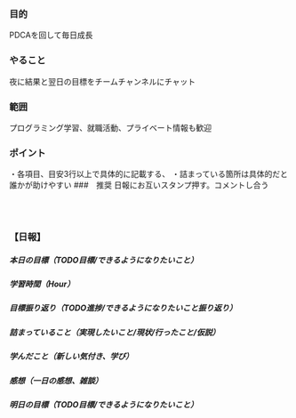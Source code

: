 ### 目的
PDCAを回して毎日成長
### やること
夜に結果と翌日の目標をチームチャンネルにチャット
### 範囲
プログラミング学習、就職活動、プライベート情報も歓迎
### ポイント
・各項目、目安3行以上で具体的に記載する、
・詰まっている箇所は具体的だと誰かが助けやすい
###　推奨
日報にお互いスタンプ押す。コメントし合う

<br />
<br />

### 【日報】
##### 本日の目標（TODO目標/できるようになりたいこと）
##### 学習時間（Hour）
##### 目標振り返り（TODO進捗/できるようになりたいこと振り返り）
##### 詰まっていること（実現したいこと/現状/行ったこと/仮説）
##### 学んだこと（新しい気付き、学び）
##### 感想（一日の感想、雑談）
##### 明日の目標（TODO目標/できるようになりたいこと）

